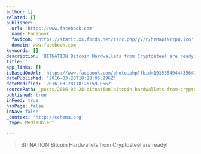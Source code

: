 ```yaml
---
author: []
related: []
publisher:
  url: 'https://www.facebook.com'
  name: Facebook
  favicon: 'https://static.xx.fbcdn.net/rsrc.php/yV/r/hzMapiNYYpW.ico'
  domain: www.facebook.com
keywords: []
description: 'BITNATION Bitcoin Hardwallets from Cryptosteel are ready!'
title: ''
app_links: []
isBasedOnUrl: 'https://www.facebook.com/photo.php?fbid=10153549444356417&set=a.10150427020411417.345702.722051416&type=3&theater'
datePublished: '2016-03-28T18:28:05.296Z'
dateModified: '2016-03-28T18:26:59.056Z'
sourcePath: _posts/2016-03-28-bitnation-bitcoin-hardwallets-from-cryptosteel-are-ready.md
published: true
inFeed: true
hasPage: false
inNav: false
_context: 'http://schema.org'
_type: MediaObject

---
```

> BITNATION Bitcoin Hardwallets from Cryptosteel are ready!